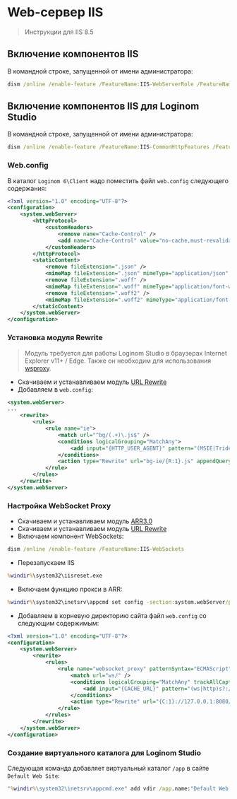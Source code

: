 # Web-сервер IIS

> Инструкции для IIS 8.5

## Включение компонентов IIS

В командной строке, запущенной от имени администратора:

```cmd
dism /online /enable-feature /FeatureName:IIS-WebServerRole /FeatureName:IIS-WebServer /FeatureName:IIS-WebServerManagementTools /FeatureName:IIS-ManagementScriptingTools
```

## Включение компонентов IIS для Loginom Studio

В командной строке, запущенной от имени администратора:

```cmd
dism /online /enable-feature /FeatureName:IIS-CommonHttpFeatures /FeatureName:IIS-StaticContent /FeatureName:IIS-DefaultDocument /FeatureName:IIS-Performance /FeatureName:IIS-HttpCompressionStatic
```

### Web.config

В каталог `Loginom 6\Client` надо поместить файл `web.config` следующего содержания:

```xml
<?xml version="1.0" encoding="UTF-8"?>
<configuration>
    <system.webServer>
        <httpProtocol>
            <customHeaders>
                <remove name="Cache-Control" />
                <add name="Cache-Control" value="no-cache,must-revalidate" />
            </customHeaders>
        </httpProtocol>
        <staticContent>
            <remove fileExtension=".json" />
            <mimeMap fileExtension=".json" mimeType="application/json" />
            <remove fileExtension=".woff" />
            <mimeMap fileExtension=".woff" mimeType="application/font-woff" />
            <remove fileExtension=".woff2" />
            <mimeMap fileExtension=".woff2" mimeType="application/font-woff2" />
        </staticContent>
    </system.webServer>
</configuration>
```

### Установка модуля Rewrite

> Модуль требуется для работы Loginom Studio в браузерах Internet Explorer v11+ / Edge. Также он необходим для использования [wsproxy](../config/README.md#websocket-proxy).

* Скачиваем и устанавливаем модуль [URL Rewrite](https://www.iis.net/downloads/microsoft/url-rewrite)
* Добавляем в `web.config`:

```xml
<system.webServer>
...
    <rewrite>
        <rules>
            <rule name="ie">
                <match url="^bg/(.+)\.js$" />
                <conditions logicalGrouping="MatchAny">
                    <add input="{HTTP_USER_AGENT}" pattern="(MSIE|Trident)" />
                </conditions>
                <action type="Rewrite" url="bg-ie/{R:1}.js" appendQueryString="false" />
            </rule>
        </rules>
    </rewrite>
</system.webServer>
```

### Настройка WebSocket Proxy

* Скачиваем и устанавливаем модуль [ARR3.0](https://www.iis.net/downloads/microsoft/application-request-routing#additionalDownloads)
* Скачиваем и устанавливаем модуль [URL Rewrite](https://www.iis.net/downloads/microsoft/url-rewrite)
* Включаем компонент WebSockets:

```cmd
dism /online /enable-feature /FeatureName:IIS-WebSockets
```

* Перезапускаем IIS

```cmd
%windir%\system32\iisreset.exe
```

* Включаем функцию прокси в ARR:

```cmd
%windir%\system32\inetsrv\appcmd set config -section:system.webServer/proxy /enabled:"True"
```

* Добавляем в корневую директорию сайта файл `web.config` со следующим содержимым:

```xml
<?xml version="1.0" encoding="UTF-8"?>
<configuration>
    <system.webServer>
        <rewrite>
            <rules>
                <rule name="websocket_proxy" patternSyntax="ECMAScript" stopProcessing="false">
                    <match url="ws/" />
                    <conditions logicalGrouping="MatchAny" trackAllCaptures="false">
                        <add input="{CACHE_URL}" pattern="(ws|http)s?://(.*)" />
                    </conditions>
                    <action type="Rewrite" url="{C:1}://127.0.0.1:8080/" appendQueryString="false" />
                </rule>
            </rules>
        </rewrite>
    </system.webServer>
</configuration>
```

### Создание виртуального каталога для Loginom Studio

Следующая команда добавляет виртуальный каталог `/app` в сайте `Default Web Site`:

```cmd
"%windir%\system32\inetsrv\appcmd.exe" add vdir /app.name:"Default Web Site/" / /path:/app /physicalPath:"%ProgramFiles%\BaseGroup\Loginom 6\Client"
```
